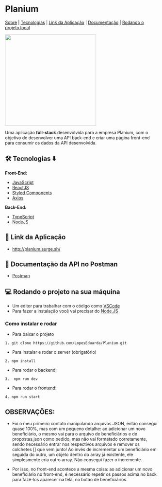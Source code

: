 # Planium

<a href="#sobre">Sobre</a> |
<a href="#tecnologias">Tecnologias</a> |
<a href="#linkApp">Link da Aplicação</a> |
<a href="#documentação">Documentação</a> |
<a href="#local">Rodando o projeto local</a> 
</p>

<img width="300xp" src="https://gust-production.s3.amazonaws.com/uploads/startup/panoramic_image/985889/office.jpg"/>

Uma aplicação **full-stack** desenvolvida para a empresa Planium, com o objetivo de desenvolver uma API back-end e criar uma página front-end para consumir os dados da API desenvolvida.

<h2 id="tecnologias">🛠 Tecnologias ⬇️</h2>
<b> Front-End: </b>

- [JavaScript](https://www.javascript.com/)
- [ReactJS](https://pt-br.reactjs.org/)
- [Styled Components](https://styled-components.com/)
- [Axios](https://axios-http.com/ptbr/docs/intro)

<b> Back-End: </b>

- [TypeScript](https://www.typescriptlang.org/)
- [NodeJS](https://nodejs.org/en/docs/)


<h2 id="linkApp">🔗 Link da Aplicação</h2>

- http://planium.surge.sh/


<h2 id="documentação">📃 Documentação da API no Postman</h2>

- [Postman](https://documenter.getpostman.com/view/20352466/2s847CvE7A)


<h2 id="local"> 💻 Rodando o projeto na sua máquina</h2>

- Um editor para trabalhar com o código como [VSCode](https://code.visualstudio.com/)
- Para fazer a instalação você vai precisar do [Node.JS](https://nodejs.org/en/download/)

### Como instalar e rodar
* Para baixar o projeto
```
1. git clone https://github.com/LopesEduarda/Planium.git
```
* Para instalar e rodar o server (obrigatório)
```
2. npm install
```
* Para rodar o backend:
```
3.  npm run dev
```
* Para rodar o frontend:
```
4. npm run start
```

## OBSERVAÇÕES: 

- Foi o meu primeiro contato manipulando arquivos JSON, então consegui quase 100%, mas com um pequeno detalhe: ao adicionar um novo beneficiário, o mesmo vai para o arquivo de 
beneficiários e de propostas.json como pedido, mas não vai formatado corretamente, sendo necessário entrar nos respectivos arquivos e remover os colchetes [] que vem junto! 
Ao invés de incrementar um beneficiário em seguida do outro, um objeto dentro do array já existente, ele simplesmente cria outro array. Não consegui fazer o incremente.

- Por isso, no front-end acontece a mesma coisa: ao adicionar um novo beneficiário no front-end, é necessário repetir os passos acima no back para fazê-los aparecer na tela, no botão de beneficiários.





